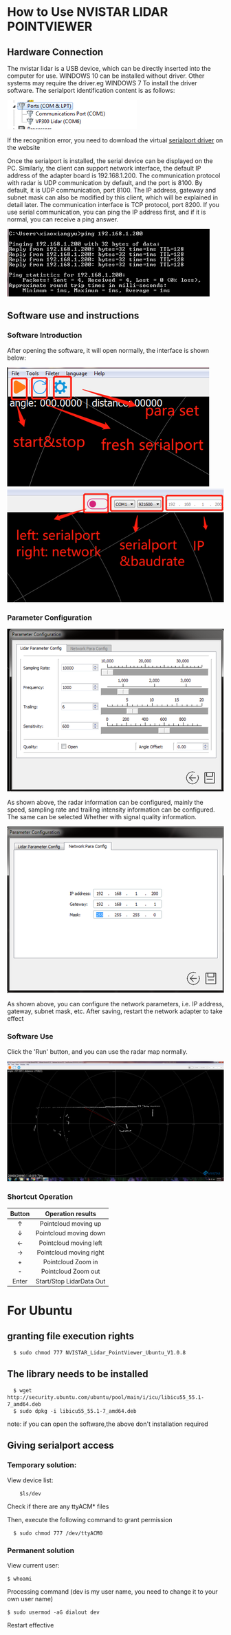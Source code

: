 # How to Use NVISTAR LIDAR POINTVIEWER

## Hardware Connection
The nvistar lidar is a USB device, which can be directly inserted into the computer for use. WINDOWS 10 can be installed without driver. Other systems may require the driver.eg WINDOWS 7
To install the driver software. The serialport identification content is as follows:

![image](https://github.com/nvistar/nvistar-pointviewer-windows/raw/master/image/comm_show.png)

If the recognition error, you need to download the virtual [serialport driver](https://github.com/nvistar/nvistar-lidar-tools/blob/master/virtual%20com%20driver/VirtualCOM_DriverInstall.exe) on the website

Once the serialport is installed, the serial device can be displayed on the PC.
Similarly, the client can support network interface, the default IP address of the adapter board is 192.168.1.200. The communication protocol with radar is UDP communication by default, and the port is 8100.
By default, it is UDP communication, port 8100.
The IP address, gateway and subnet mask can also be modified by this client, which will be explained in detail later. The communication interface is TCP protocol, port 8200.
If you use serial communication, you can ping the IP address first, and if it is normal, you can receive a ping answer.

![image](https://github.com/nvistar/nvistar-pointviewer-windows/raw/master/image/ping_show.png)

## Software use and instructions

### Software Introduction

After opening the software, it will open normally, the interface is shown below:

![image](https://github.com/nvistar/nvistar-pointviewer-windows/raw/master/image/soft_show_1.png)
![image](https://github.com/nvistar/nvistar-pointviewer-windows/raw/master/image/soft_show_2.png)

### Parameter Configuration

![image](https://github.com/nvistar/nvistar-pointviewer-windows/raw/master/image/soft_show_3.png)

As shown above, the radar information can be configured, mainly the speed, sampling rate and trailing intensity information can be configured. The same can be selected
Whether with signal quality information.

![image](https://github.com/nvistar/nvistar-pointviewer-windows/raw/master/image/soft_show_4.png)

As shown above, you can configure the network parameters, i.e. IP address, gateway, subnet mask, etc. After saving, restart the network adapter to take effect

### Software Use

Click the 'Run' button, and you can use the radar map normally.

![image](https://github.com/nvistar/nvistar-pointviewer-windows/raw/master/image/soft_show_5.png)


### Shortcut Operation

|  Button     | Operation results |
|  :----:  | :----:  |
| ↑  | Pointcloud moving up |
| ↓  | Pointcloud moving down |
| ← | Pointcloud moving left |
| →  | Pointcloud moving right |
| + | Pointcloud Zoom in|
| -  | Pointcloud Zoom out |
| Enter  | Start/Stop LidarData Out |



# For Ubuntu

## granting file execution rights
      $ sudo chmod 777 NVISTAR_Lidar_PointViewer_Ubuntu_V1.0.8
## The library needs to be installed
      $ wget http://security.ubuntu.com/ubuntu/pool/main/i/icu/libicu55_55.1-7_amd64.deb
      $ sudo dpkg -i libicu55_55.1-7_amd64.deb
note: if you can open the software,the above don't installation required

## Giving serialport access

### Temporary solution:
View device list:

        $ls/dev 

Check if there are any ttyACM* files 

Then, execute the following command to grant permission
  
      $ sudo chmod 777 /dev/ttyACM0

### Permanent solution
View current user:

    $ whoami

 Processing command (dev is my user name, you need to change it to your own user name)

    $ sudo usermod -aG dialout dev

Restart effective
